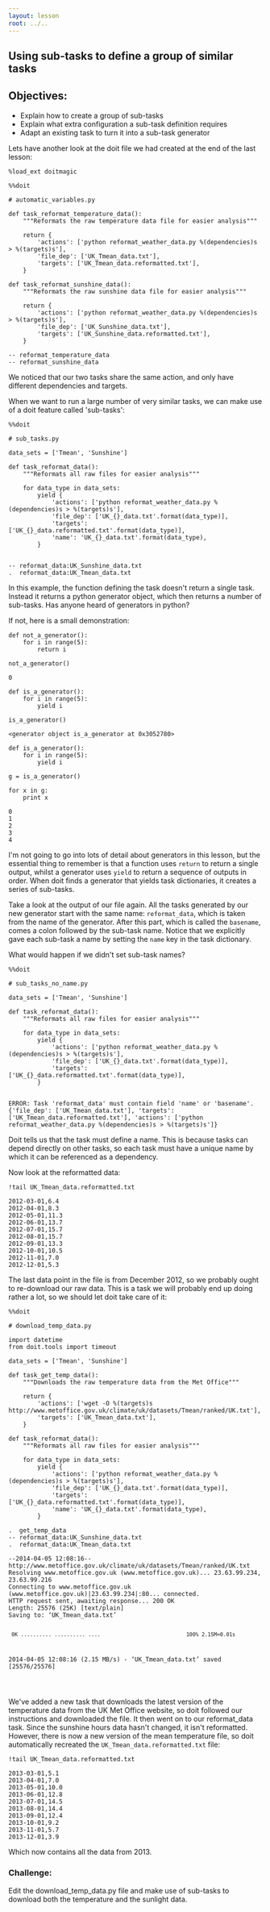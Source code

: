 ```yaml
---
layout: lesson
root: ../..
---
```


## Using sub-tasks to define a group of similar tasks

## Objectives:


<div>
<ul>
<li>Explain how to create a group of sub-tasks</li>
<li>Explain what extra configuration a sub-task definition requires</li>
<li>Adapt an existing task to turn it into a sub-task generator</li>
</ul>
</div>


<div>
<p>Lets have another look at the doit file we had created at the end of the last lesson:</p>
</div>


<pre class="in"><code>%load_ext doitmagic</code></pre>


<pre class="in"><code>%%doit

# automatic_variables.py

def task_reformat_temperature_data():
    &#34;&#34;&#34;Reformats the raw temperature data file for easier analysis&#34;&#34;&#34;
    
    return {
        &#39;actions&#39;: [&#39;python reformat_weather_data.py %(dependencies)s &gt; %(targets)s&#39;],
        &#39;file_dep&#39;: [&#39;UK_Tmean_data.txt&#39;],
        &#39;targets&#39;: [&#39;UK_Tmean_data.reformatted.txt&#39;],
    }

def task_reformat_sunshine_data():
    &#34;&#34;&#34;Reformats the raw sunshine data file for easier analysis&#34;&#34;&#34;
    
    return {
        &#39;actions&#39;: [&#39;python reformat_weather_data.py %(dependencies)s &gt; %(targets)s&#39;],
        &#39;file_dep&#39;: [&#39;UK_Sunshine_data.txt&#39;],
        &#39;targets&#39;: [&#39;UK_Sunshine_data.reformatted.txt&#39;],
    }</code></pre>

<div class="out"><pre class='out'><code>-- reformat_temperature_data
-- reformat_sunshine_data
</code></pre></div>


<div>
<p>We noticed that our two tasks share the same action, and only have different dependencies and targets.</p>
<p>When we want to run a large number of very similar tasks, we can make use of a doit feature called &#39;sub-tasks&#39;:</p>
</div>


<pre class="in"><code>%%doit

# sub_tasks.py

data_sets = [&#39;Tmean&#39;, &#39;Sunshine&#39;]

def task_reformat_data():
    &#34;&#34;&#34;Reformats all raw files for easier analysis&#34;&#34;&#34;

    for data_type in data_sets:
        yield {
            &#39;actions&#39;: [&#39;python reformat_weather_data.py %(dependencies)s &gt; %(targets)s&#39;],
            &#39;file_dep&#39;: [&#39;UK_{}_data.txt&#39;.format(data_type)],
            &#39;targets&#39;: [&#39;UK_{}_data.reformatted.txt&#39;.format(data_type)],
            &#39;name&#39;: &#39;UK_{}_data.txt&#39;.format(data_type),
        }
    </code></pre>

<div class="out"><pre class='out'><code>-- reformat_data:UK_Sunshine_data.txt
.  reformat_data:UK_Tmean_data.txt
</code></pre></div>


<div>
<p>In this example, the function defining the task doesn&#39;t return a single task. Instead it returns a python generator object, which then returns a number of sub-tasks. Has anyone heard of generators in python?</p>
<p>If not, here is a small demonstration:</p>
</div>


<pre class="in"><code>def not_a_generator():
    for i in range(5):
        return i
    
not_a_generator()</code></pre>

<div class="out"><pre class='out'><code>0</code></pre></div>


<pre class="in"><code>def is_a_generator():
    for i in range(5):
        yield i
        
is_a_generator()</code></pre>

<div class="out"><pre class='out'><code>&lt;generator object is_a_generator at 0x3052780&gt;</code></pre></div>


<pre class="in"><code>def is_a_generator():
    for i in range(5):
        yield i
        
g = is_a_generator()

for x in g:
    print x</code></pre>

<div class="out"><pre class='out'><code>0
1
2
3
4
</code></pre></div>


<div>
<p>I&#39;m not going to go into lots of detail about generators in this lesson, but the essential thing to remember is that a function uses <code>return</code> to return a single output, whilst a generator uses <code>yield</code> to return a sequence of outputs in order. When doit finds a generator that yields task dictionaries, it creates a series of sub-tasks.</p>
<p>Take a look at the output of our file again. All the tasks generated by our new generator start with the same name: <code>reformat_data</code>, which is taken from the name of the generator. After this part, which is called the <code>basename</code>, comes a colon followed by the sub-task name. Notice that we explicitly gave each sub-task a name by setting the <code>name</code> key in the task dictionary.</p>
<p>What would happen if we didn&#39;t set sub-task names?</p>
</div>


<pre class="in"><code>%%doit

# sub_tasks_no_name.py

data_sets = [&#39;Tmean&#39;, &#39;Sunshine&#39;]

def task_reformat_data():
    &#34;&#34;&#34;Reformats all raw files for easier analysis&#34;&#34;&#34;

    for data_type in data_sets:
        yield {
            &#39;actions&#39;: [&#39;python reformat_weather_data.py %(dependencies)s &gt; %(targets)s&#39;],
            &#39;file_dep&#39;: [&#39;UK_{}_data.txt&#39;.format(data_type)],
            &#39;targets&#39;: [&#39;UK_{}_data.reformatted.txt&#39;.format(data_type)],
        }
    </code></pre>

<div class="out"><pre class='out'><code>ERROR: Task &#39;reformat_data&#39; must contain field &#39;name&#39; or &#39;basename&#39;. {&#39;file_dep&#39;: [&#39;UK_Tmean_data.txt&#39;], &#39;targets&#39;: [&#39;UK_Tmean_data.reformatted.txt&#39;], &#39;actions&#39;: [&#39;python reformat_weather_data.py %(dependencies)s &gt; %(targets)s&#39;]}
</code></pre></div>


<div>
<p>Doit tells us that the task must define a name. This is because tasks can depend directly on other tasks, so each task must have a unique name by which it can be referenced as a dependency.</p>
<p>Now look at the reformatted data:</p>
</div>


<pre class="in"><code>!tail UK_Tmean_data.reformatted.txt</code></pre>

<div class="out"><pre class='out'><code>2012-03-01,6.4
2012-04-01,8.3
2012-05-01,11.3
2012-06-01,13.7
2012-07-01,15.7
2012-08-01,15.7
2012-09-01,13.3
2012-10-01,10.5
2012-11-01,7.0
2012-12-01,5.3
</code></pre></div>


<div>
<p>The last data point in the file is from December 2012, so we probably ought to re-download our raw data. This is a task we will probably end up doing rather a lot, so we should let doit take care of it:</p>
</div>


<pre class="in"><code>%%doit

# download_temp_data.py

import datetime
from doit.tools import timeout 

data_sets = [&#39;Tmean&#39;, &#39;Sunshine&#39;]

def task_get_temp_data():
    &#34;&#34;&#34;Downloads the raw temperature data from the Met Office&#34;&#34;&#34;

    return {
        &#39;actions&#39;: [&#39;wget -O %(targets)s http://www.metoffice.gov.uk/climate/uk/datasets/Tmean/ranked/UK.txt&#39;],
        &#39;targets&#39;: [&#39;UK_Tmean_data.txt&#39;],
    }

def task_reformat_data():
    &#34;&#34;&#34;Reformats all raw files for easier analysis&#34;&#34;&#34;

    for data_type in data_sets:
        yield {
            &#39;actions&#39;: [&#39;python reformat_weather_data.py %(dependencies)s &gt; %(targets)s&#39;],
            &#39;file_dep&#39;: [&#39;UK_{}_data.txt&#39;.format(data_type)],
            &#39;targets&#39;: [&#39;UK_{}_data.reformatted.txt&#39;.format(data_type)],
            &#39;name&#39;: &#39;UK_{}_data.txt&#39;.format(data_type),
        }</code></pre>

<div class="out"><pre class='out'><code>.  get_temp_data
-- reformat_data:UK_Sunshine_data.txt
.  reformat_data:UK_Tmean_data.txt
</code></pre><pre class='out'><code>--2014-04-05 12:08:16--  http://www.metoffice.gov.uk/climate/uk/datasets/Tmean/ranked/UK.txt
Resolving www.metoffice.gov.uk (www.metoffice.gov.uk)... 23.63.99.234, 23.63.99.216
Connecting to www.metoffice.gov.uk (www.metoffice.gov.uk)|23.63.99.234|:80... connected.
HTTP request sent, awaiting response... 200 OK
Length: 25576 (25K) [text/plain]
Saving to: ‘UK_Tmean_data.txt’

     0K .......... .......... ....                            100% 2.15M=0.01s

2014-04-05 12:08:16 (2.15 MB/s) - ‘UK_Tmean_data.txt’ saved [25576/25576]

</code></pre></div>


<div>
<p>We&#39;ve added a new task that downloads the latest version of the temperature data from the UK Met Office website, so doit followed our instructions and downloaded the file. It then went on to our reformat_data task. Since the sunshine hours data hasn&#39;t changed, it isn&#39;t reformatted. However, there is now a new version of the mean temperature file, so doit automatically recreated the <code>UK_Tmean_data.reformatted.txt</code> file:</p>
</div>


<pre class="in"><code>!tail UK_Tmean_data.reformatted.txt</code></pre>

<div class="out"><pre class='out'><code>2013-03-01,5.1
2013-04-01,7.0
2013-05-01,10.0
2013-06-01,12.8
2013-07-01,14.5
2013-08-01,14.4
2013-09-01,12.4
2013-10-01,9.2
2013-11-01,5.7
2013-12-01,3.9
</code></pre></div>


<div>
<p>Which now contains all the data from 2013.</p>
</div>

### Challenge:


<div>
<p>Edit the download_temp_data.py file and make use of sub-tasks to download both the temperature and the sunlight data.</p>
</div>


<pre class="in"><code></code></pre>
